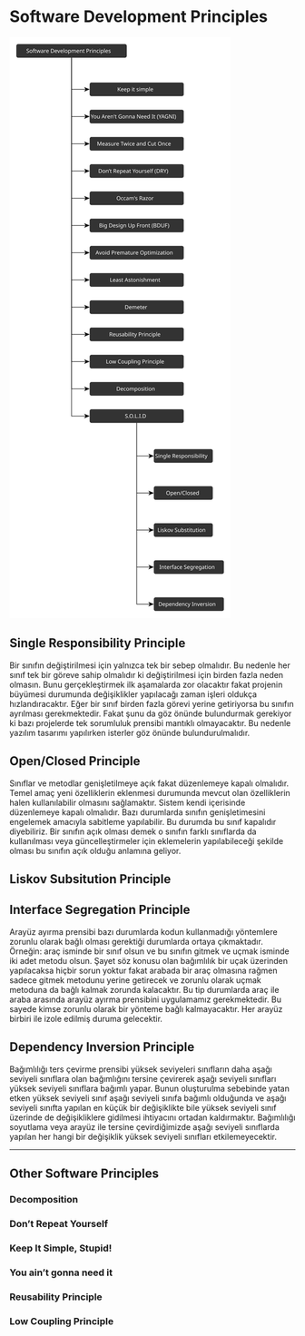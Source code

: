 # Software Development Principles

![Software Development Principles](./Software_Development_Principles.svg)

## Single Responsibility Principle

Bir sınıfın değiştirilmesi için yalnızca tek bir sebep olmalıdır. Bu nedenle her sınıf tek bir göreve sahip olmalıdır ki değiştirilmesi için birden fazla neden olmasın. Bunu gerçekleştirmek ilk aşamalarda zor olacaktır fakat projenin büyümesi durumunda değişiklikler yapılacağı zaman işleri oldukça hızlandıracaktır. Eğer bir sınıf birden fazla görevi yerine getiriyorsa bu sınıfın ayrılması gerekmektedir. Fakat şunu da göz önünde bulundurmak gerekiyor ki bazı projelerde tek sorumluluk prensibi mantıklı olmayacaktır. Bu nedenle yazılım tasarımı yapılırken isterler göz önünde bulundurulmalıdır.

## Open/Closed Principle

Sınıflar ve metodlar genişletilmeye açık fakat düzenlemeye kapalı olmalıdır. Temel amaç yeni özelliklerin eklenmesi durumunda mevcut olan özelliklerin halen kullanılabilir olmasını sağlamaktır. Sistem kendi içerisinde düzenlemeye kapalı olmalıdır. Bazı durumlarda sınıfın genişletimesini engelemek amacıyla sabitleme yapılabilir. Bu durumda bu sınıf kapalıdır diyebiliriz. Bir sınıfın açık olması demek o sınıfın farklı sınıflarda da kullanılması veya güncelleştirmeler için eklemelerin yapılabileceği şekilde olması bu sınıfın açık olduğu anlamına geliyor.

## Liskov Subsitution Principle

## Interface Segregation Principle

Arayüz ayırma prensibi bazı durumlarda kodun kullanmadığı yöntemlere zorunlu olarak bağlı olması gerektiği durumlarda ortaya çıkmaktadır. Örneğin: araç isminde bir sınıf olsun ve bu sınıfın gitmek ve uçmak isminde iki adet metodu olsun. Şayet söz konusu olan bağımlılık bir uçak üzerinden yapılacaksa hiçbir sorun yoktur fakat arabada bir araç olmasına rağmen sadece gitmek metodunu yerine getirecek ve zorunlu olarak uçmak metoduna da bağlı kalmak zorunda kalacaktır. Bu tip durumlarda araç ile araba arasında arayüz ayırma prensibini uygulamamız gerekmektedir. Bu sayede kimse zorunlu olarak bir yönteme bağlı kalmayacaktır. Her arayüz birbiri ile izole edilmiş duruma gelecektir.

## Dependency Inversion Principle

Bağımlılığı ters çevirme prensibi yüksek seviyeleri sınıfların daha aşağı seviyeli sınıflara olan bağımlığını tersine çevirerek aşağı seviyeli sınıfları yüksek seviyeli sınıflara bağımlı yapar. Bunun oluşturulma sebebinde yatan etken yüksek seviyeli sınıf aşağı seviyeli sınıfa bağımlı olduğunda ve aşağı seviyeli sınıfta yapılan en küçük bir değişiklikte bile yüksek seviyeli sınıf üzerinde de değişikliklere gidilmesi ihtiyacını ortadan kaldırmaktır. Bağımlılığı soyutlama veya arayüz ile tersine çevirdiğimizde aşağı seviyeli sınıflarda yapılan her hangi bir değişiklik yüksek seviyeli sınıfları etkilemeyecektir.

---

## Other Software Principles

### Decomposition

### Don’t Repeat Yourself

### Keep It Simple, Stupid!

### You ain’t gonna need it

### Reusability Principle

### Low Coupling Principle